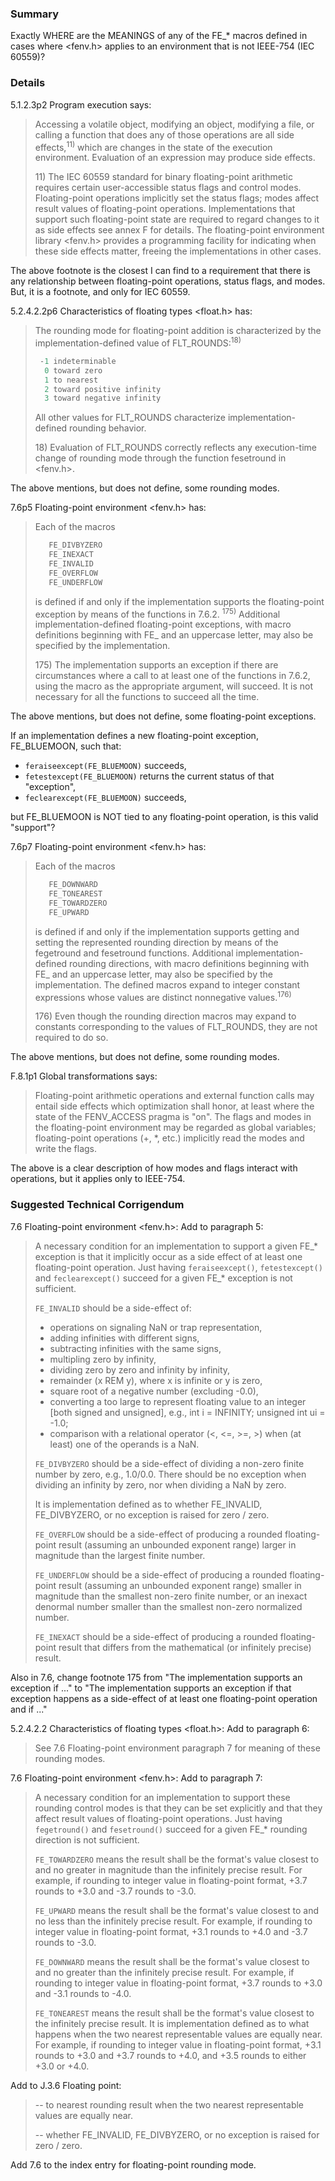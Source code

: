 ### Summary

Exactly WHERE are the MEANINGS of any of the FE\_\* macros defined in cases
where \<fenv.h\> applies to an environment that is not IEEE-754 (IEC 60559)?

### Details

5.1.2.3p2 Program execution says:

> Accessing a volatile object, modifying an object, modifying a file, or calling a
> function that does any of those operations are all side effects,<sup>11\)</sup>
> which are changes in the state of the execution environment. Evaluation of an
> expression may produce side effects.
>
> 11\) The IEC 60559 standard for binary floating-point arithmetic requires
> certain user-accessible status flags and control modes. Floating-point
> operations implicitly set the status flags; modes affect result values of
> floating-point operations. Implementations that support such floating-point
> state are required to regard changes to it as side effects see annex F for
> details. The floating-point environment library \<fenv.h\> provides a
> programming facility for indicating when these side effects matter, freeing the
> implementations in other cases.

The above footnote is the closest I can find to a requirement that there is any
relationship between floating-point operations, status flags, and modes. But, it
is a footnote, and only for IEC 60559\.

5.2.4.2.2p6 Characteristics of floating types \<float.h\> has:

> The rounding mode for floating-point addition is characterized by the
> implementation-defined value of FLT\_ROUNDS:<sup>18\)</sup>
>
> ```c
>  -1 indeterminable
>   0 toward zero
>   1 to nearest
>   2 toward positive infinity
>   3 toward negative infinity
> ```
>
> All other values for FLT\_ROUNDS characterize implementation-defined rounding
> behavior.
>
> 18\) Evaluation of FLT\_ROUNDS correctly reflects any execution-time change of
> rounding mode through the function fesetround in \<fenv.h\>.

The above mentions, but does not define, some rounding modes.

7.6p5 Floating-point environment \<fenv.h\> has:

> Each of the macros
>
> ```c
>    FE_DIVBYZERO
>    FE_INEXACT
>    FE_INVALID
>    FE_OVERFLOW
>    FE_UNDERFLOW
> ```
>
> is defined if and only if the implementation supports the floating-point
> exception by means of the functions in 7.6.2. <sup>175\)</sup> Additional
> implementation-defined floating-point exceptions, with macro definitions
> beginning with FE\_ and an uppercase letter, may also be specified by the
> implementation.
>
> 175\) The implementation supports an exception if there are circumstances where
> a call to at least one of the functions in 7.6.2, using the macro as the
> appropriate argument, will succeed. It is not necessary for all the functions to
> succeed all the time.

The above mentions, but does not define, some floating-point exceptions.

If an implementation defines a new floating-point exception, FE\_BLUEMOON, such
that:

* `feraiseexcept(FE_BLUEMOON)` succeeds,
* `fetestexcept(FE_BLUEMOON)` returns the current status of that "exception",
* `feclearexcept(FE_BLUEMOON)` succeeds,

but FE\_BLUEMOON is NOT tied to any floating-point operation, is this valid
"support"?

7.6p7 Floating-point environment \<fenv.h\> has:

> Each of the macros
>
> ```c
>    FE_DOWNWARD
>    FE_TONEAREST
>    FE_TOWARDZERO
>    FE_UPWARD
> ```
>
> is defined if and only if the implementation supports getting and setting the
> represented rounding direction by means of the fegetround and fesetround
> functions. Additional implementation-defined rounding directions, with macro
> definitions beginning with FE\_ and an uppercase letter, may also be specified
> by the implementation. The defined macros expand to integer constant expressions
> whose values are distinct nonnegative values.<sup>176\)</sup>
>
> 176\) Even though the rounding direction macros may expand to constants
> corresponding to the values of FLT\_ROUNDS, they are not required to do so.

The above mentions, but does not define, some rounding modes.

F.8.1p1 Global transformations says:

> Floating-point arithmetic operations and external function calls may entail side
> effects which optimization shall honor, at least where the state of the
> FENV\_ACCESS pragma is "on". The flags and modes in the floating-point
> environment may be regarded as global variables; floating-point operations (\+,
> \*, etc.) implicitly read the modes and write the flags.

The above is a clear description of how modes and flags interact with
operations, but it applies only to IEEE-754.

### Suggested Technical Corrigendum

7.6 Floating-point environment \<fenv.h\>: Add to paragraph 5:

> A necessary condition for an implementation to support a given FE\_\* exception
> is that it implicitly occur as a side effect of at least one floating-point
> operation. Just having `feraiseexcept()`, `fetestexcept()` and `feclearexcept()`
> succeed for a given FE\_\* exception is not sufficient.
>
> `FE_INVALID` should be a side-effect of:
>
> * operations on signaling NaN or trap representation,
> * adding infinities with different signs,
> * subtracting infinities with the same signs,
> * multipling zero by infinity,
> * dividing zero by zero and infinity by infinity,
> * remainder (x REM y), where x is infinite or y is zero,
> * square root of a negative number (excluding -0.0),
> * converting a too large to represent floating value to an integer \[both signed and unsigned\], e.g., int i \= INFINITY; unsigned int ui \= -1.0;
> * comparison with a relational operator (\<, \<\=, \>\=, \>) when (at least) one of the operands is a NaN.
>
> `FE_DIVBYZERO` should be a side-effect of dividing a non-zero finite number by
> zero, e.g., 1.0/0.0. There should be no exception when dividing an infinity by
> zero, nor when dividing a NaN by zero.
>
> It is implementation defined as to whether FE\_INVALID, FE\_DIVBYZERO, or no
> exception is raised for zero / zero.
>
> `FE_OVERFLOW` should be a side-effect of producing a rounded floating-point
> result (assuming an unbounded exponent range) larger in magnitude than the
> largest finite number.
>
> `FE_UNDERFLOW` should be a side-effect of producing a rounded floating-point
> result (assuming an unbounded exponent range) smaller in magnitude than the
> smallest non-zero finite number, or an inexact denormal number smaller than the
> smallest non-zero normalized number.
>
> `FE_INEXACT` should be a side-effect of producing a rounded floating-point
> result that differs from the mathematical (or infinitely precise) result.

Also in 7.6, change footnote 175 from "The implementation supports an exception
if ..." to "The implementation supports an exception if that exception happens
as a side-effect of at least one floating-point operation and if ..."

5.2.4.2.2 Characteristics of floating types \<float.h\>: Add to paragraph 6:

> See 7.6 Floating-point environment paragraph 7 for meaning of these rounding
> modes.

7.6 Floating-point environment \<fenv.h\>: Add to paragraph 7:

> A necessary condition for an implementation to support these rounding control
> modes is that they can be set explicitly and that they affect result values of
> floating-point operations. Just having `fegetround()` and `fesetround()` succeed
> for a given FE\_\* rounding direction is not sufficient.
>
> `FE_TOWARDZERO` means the result shall be the format's value closest to and no
> greater in magnitude than the infinitely precise result. For example, if
> rounding to integer value in floating-point format, \+3.7 rounds to \+3.0 and
> -3.7 rounds to -3.0.
>
> `FE_UPWARD` means the result shall be the format's value closest to and no less
> than the infinitely precise result. For example, if rounding to integer value in
> floating-point format, \+3.1 rounds to \+4.0 and -3.7 rounds to -3.0.
>
> `FE_DOWNWARD` means the result shall be the format's value closest to and no
> greater than the infinitely precise result. For example, if rounding to integer
> value in floating-point format, \+3.7 rounds to \+3.0 and -3.1 rounds to -4.0.
>
> `FE_TONEAREST` means the result shall be the format's value closest to the
> infinitely precise result. It is implementation defined as to what happens when
> the two nearest representable values are equally near. For example, if rounding
> to integer value in floating-point format, \+3.1 rounds to \+3.0 and \+3.7
> rounds to \+4.0, and \+3.5 rounds to either \+3.0 or \+4.0.

Add to J.3.6 Floating point:

> \-- to nearest rounding result when the two nearest representable values are
> equally near.
>
> \-- whether FE\_INVALID, FE\_DIVBYZERO, or no exception is raised for zero /
> zero.

Add 7.6 to the index entry for floating-point rounding mode.
